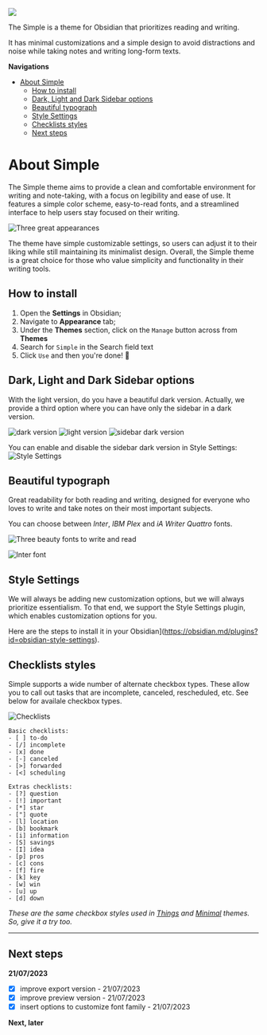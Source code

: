 ![](https://i.imgur.com/3ogJk8b.png)

The Simple is a theme for Obsidian that prioritizes reading and writing. 

It has minimal customizations and a simple design to avoid distractions and noise while taking notes and writing long-form texts. 

**Navigations**

- [About Simple](#about-simple)
  - [How to install](#how-to-install)
  - [Dark, Light and Dark Sidebar options](#dark-light-and-dark-sidebar-options)
  - [Beautiful typograph](#beautiful-typograph)
  - [Style Settings](#style-settings)
  - [Checklists styles](#checklists-styles)
  - [Next steps](#next-steps)

# About Simple

The Simple theme aims to provide a clean and comfortable environment for writing and note-taking, with a focus on legibility and ease of use. It features a simple color scheme, easy-to-read fonts, and a streamlined interface to help users stay focused on their writing. 

![Three great appearances](https://i.imgur.com/A0UpjFL.png)

The theme have simple customizable settings, so users can adjust it to their liking while still maintaining its minimalist design. Overall, the Simple theme is a great choice for those who value simplicity and functionality in their writing tools.

## How to install

1. Open the **Settings** in Obsidian;
1. Navigate to **Appearance** tab;
1. Under the **Themes** section, click on the `Manage` button across from **Themes**
1. Search for `Simple` in the Search field text
1. Click `Use` and then you're done! 🎉


## Dark, Light and Dark Sidebar options

With the light version, do you have a beautiful dark version. Actually, we provide a third option where you can have only the sidebar in a dark version.

![dark version](https://i.imgur.com/TTPYnr7.png)
![light version](https://i.imgur.com/4e0zPKl.png)
![sidebar dark version](https://i.imgur.com/GTQgODe.png)

You can enable and disable the sidebar dark version in Style Settings:
![Style Settings](https://i.imgur.com/2HdUUBy.png)


## Beautiful typograph

Great readability for both reading and writing, designed for everyone who loves to write and take notes on their most important subjects.

You can choose between *Inter*, *IBM Plex* and *iA Writer Quattro* fonts.

![Three beauty fonts to write and read](https://i.imgur.com/3q3PrO8.jpg)

![Inter font](https://i.imgur.com/Leu8bmI.png)


## Style Settings

We will always be adding new customization options, but we will always prioritize essentialism. To that end, we support the Style Settings plugin, which enables customization options for you. 

Here are the steps to install it in your Obsidian](https://obsidian.md/plugins?id=obsidian-style-settings).

## Checklists styles
Simple supports a wide number of alternate checkbox types. These allow you to call out tasks that are incomplete, canceled, rescheduled, etc. See below for availale checkbox types.


![Checklists](https://i.imgur.com/ZSyJEt8.png)

```
Basic checklists:
- [ ] to-do
- [/] incomplete
- [x] done
- [-] canceled
- [>] forwarded
- [<] scheduling

Extras checklists:
- [?] question
- [!] important
- [*] star
- ["] quote
- [l] location
- [b] bookmark
- [i] information
- [S] savings
- [I] idea
- [p] pros
- [c] cons
- [f] fire
- [k] key
- [w] win
- [u] up
- [d] down
```

_These are the same checkbox styles used in [Things](https://github.com/colineckert/obsidian-things) and [Minimal](https://minimal.guide/Block+types/Checklists#Checkbox+styling) themes. So, give it a try too._

---

## Next steps

**21/07/2023**
- [x] improve export version - 21/07/2023
- [x] improve preview version - 21/07/2023
- [x] insert options to customize font family - 21/07/2023

**Next, later**


